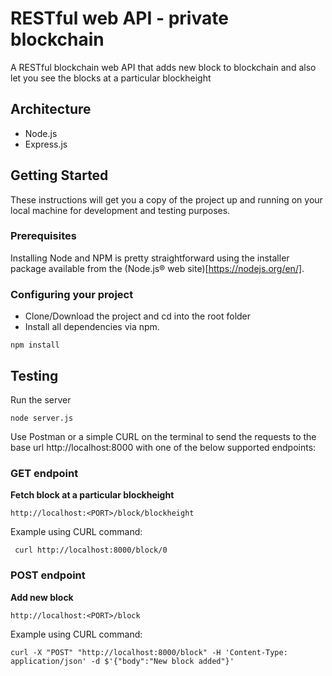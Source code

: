 # RESTful web API - private blockchain

A RESTful blockchain web API that adds new block to blockchain and also let you see the blocks at a particular blockheight

## Architecture
- Node.js
- Express.js

## Getting Started

These instructions will get you a copy of the project up and running on your local machine for development and testing purposes.

### Prerequisites

Installing Node and NPM is pretty straightforward using the installer package available from the (Node.js® web site)[https://nodejs.org/en/].

### Configuring your project
- Clone/Download the project and cd into the root folder
- Install all dependencies via npm.
```
npm install
```

## Testing

Run the server

```
node server.js
```

Use Postman or a simple CURL on the terminal to send the requests to the base url http://localhost:8000 with one of the below supported endpoints:

### GET endpoint
**Fetch block at a particular blockheight**
```
http://localhost:<PORT>/block/blockheight
```

Example using CURL command:

```
 curl http://localhost:8000/block/0
```

### POST endpoint

**Add new block**
```
http://localhost:<PORT>/block
```

Example using CURL command:

```
curl -X "POST" "http://localhost:8000/block" -H 'Content-Type: application/json' -d $'{"body":"New block added"}'
```
